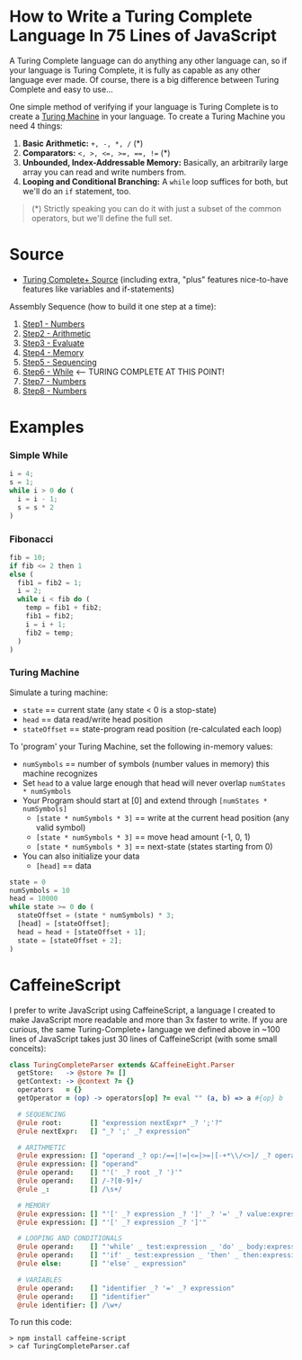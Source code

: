 # How to Write a Turing Complete Language In 75 Lines of JavaScript

A Turing Complete language can do anything any other language can, so if your language is Turing Complete, it is fully as capable as any other language ever made. Of course, there is a big difference between Turing Complete and easy to use...

One simple method of verifying if your language is Turing Complete is to create a [Turing Machine](https://en.wikipedia.org/wiki/Turing_machine) in your language. To create a Turing Machine you need 4 things:

1. **Basic Arithmetic:** `+, -, *, /` (\*)
2. **Comparators:** `<, >, <=, >=, ==, !=` (\*)
3. **Unbounded, Index-Addressable Memory:** Basically, an arbitrarily large array you can read and write numbers from.
4. **Looping and Conditional Branching:** A `while` loop suffices for both, but we'll do an `if` statement, too.

> (\*) Strictly speaking you can do it with just a subset of the common operators, but we'll define the full set.

# Source

- [Turing Complete+ Source](./source/TuringCompleteParser.js) (including extra, "plus" features nice-to-have features like variables and if-statements)

Assembly Sequence (how to build it one step at a time):

1. [Step1 - Numbers](./steps/step1-number.js)
2. [Step2 - Arithmetic](./steps/step2-arithmetic.js)
3. [Step3 - Evaluate](./steps/step3-evaluate.js)
4. [Step4 - Memory](./steps/step4-memory.js)
5. [Step5 - Sequencing](./steps/step5-sequencing.js)
6. [Step6 - While](./steps/step6-while-turing-complete.js) <-- TURING COMPLETE AT THIS POINT!
7. [Step7 - Numbers](./steps/step7-if.js)
8. [Step8 - Numbers](./steps/step8-variables.js)

# Examples

### Simple While

```javascript
i = 4;
s = 1;
while i > 0 do (
  i = i - 1;
  s = s * 2
)
```

### Fibonacci

```javascript
fib = 10;
if fib <= 2 then 1
else (
  fib1 = fib2 = 1;
  i = 2;
  while i < fib do (
    temp = fib1 + fib2;
    fib1 = fib2;
    i = i + 1;
    fib2 = temp;
  )
)
```

### Turing Machine

Simulate a turing machine:

- `state` == current state (any state < 0 is a stop-state)
- `head` == data read/write head position
- `stateOffset` == state-program read position (re-calculated each loop)

To 'program' your Turing Machine, set the following in-memory values:

- `numSymbols` == number of symbols (number values in memory) this machine recognizes
- Set `head` to a value large enough that head will never overlap `numStates * numSymbols`
- Your Program should start at [0] and extend through `[numStates * numSymbols]`
  - `[state * numSymbols * 3]` == write at the current head position (any valid symbol)
  - `[state * numSymbols * 3]` == move head amount (-1, 0, 1)
  - `[state * numSymbols * 3]` == next-state (states starting from 0)
- You can also initialize your data
  - `[head]` == data

```javascript
state = 0
numSymbols = 10
head = 10000
while state >= 0 do (
  stateOffset = (state * numSymbols) * 3;
  [head] = [stateOffset];
  head = head + [stateOffset + 1];
  state = [stateOffset + 2];
)
```

# CaffeineScript

I prefer to write JavaScript using CaffeineScript, a language I created to make JavaScript more readable and more than 3x faster to write. If you are curious, the same Turing-Complete+ language we defined above in ~100 lines of JavaScript takes just 30 lines of CaffeineScript (with some small conceits):

```coffee
class TuringCompleteParser extends &CaffeineEight.Parser
  getStore:   -> @store ?= []
  getContext: -> @context ?= {}
  operators   = {}
  getOperator = (op) -> operators[op] ?= eval "" (a, b) => a #{op} b

  # SEQUENCING
  @rule root:       [] "expression nextExpr* _? ';'?"                               evaluate: -> reduce last, e in @nextExprs inject @expression.evaluate() do e.expression.evaluate()
  @rule nextExpr:   [] "_? ';' _? expression"

  # ARITHMETIC
  @rule expression: [] "operand _? op:/==|!=|<=|>=|[-+*\\/<>]/ _? operand"          evaluate: -> getOperator(@op.text) (array op in @operands with op.evaluate())...
  @rule expression: [] "operand"                                                    evaluate: -> @operand.evaluate()
  @rule operand:    [] "'(' _? root _? ')'"                                         evaluate: -> @root.evaluate()
  @rule operand:    [] /-?[0-9]+/                                                   evaluate: -> eval @text
  @rule _:          [] /\s+/

  # MEMORY
  @rule expression: [] "'[' _? expression _? ']' _? '=' _? value:expression"        evaluate: -> @parser.getStore()[@expression.evaluate()] = @value.evaluate()
  @rule expression: [] "'[' _? expression _? ']'"                                   evaluate: -> @parser.getStore()[@expression.evaluate()]

  # LOOPING AND CONDITIONALS
  @rule operand:    [] "'while' _ test:expression _ 'do' _ body:expression"         evaluate: -> while @test.evaluate() do @body.evaluate()
  @rule operand:    [] "'if' _ test:expression _ 'then' _ then:expression _ else?"  evaluate: -> if @test.evaluate() then @then.evaluate() else @else?.expression.evaluate()
  @rule else:       [] "'else' _ expression"

  # VARIABLES
  @rule operand:    [] "identifier _? '=' _? expression"                            evaluate: -> @parser.getContext()[@identifier.text] = @expression.evaluate()
  @rule operand:    [] "identifier"                                                 evaluate: -> @parser.getContext()[@identifier.text]
  @rule identifier: [] /\w+/
```

To run this code:

```shell
> npm install caffeine-script
> caf TuringCompleteParser.caf
```

